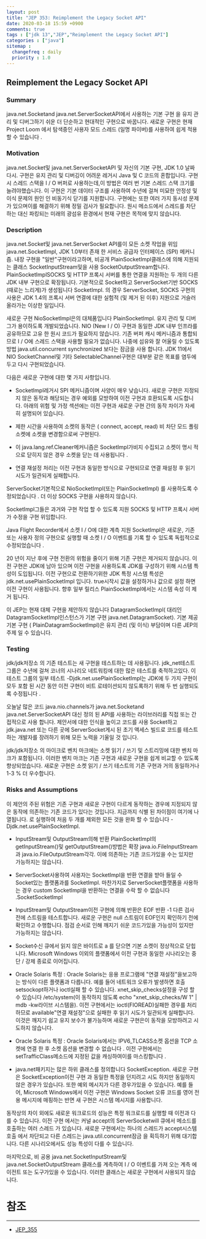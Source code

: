 ```yaml
---
layout: post
title: "JEP 353: Reimplement the Legacy Socket API"
date: 2020-03-18 15:59 +0900
comments: true
tags : ["jdk 13","JEP","Reimplement the Legacy Socket API"]
categories : ["java"]
sitemap :
  changefreq : daily
  priority : 1.0
---
```


## Reimplement the Legacy Socket API

### Summary

java.net.Socketand java.net.ServerSocketAPI에서 사용하는 기본 구현 을 유지 관리 및 디버그하기 쉬운 더 단순하고 현대적인 구현으로 바꿉니다. 
새로운 구현은 현재 Project Loom 에서 탐색중인 사용자 모드 스레드 (일명 파이버)를 사용하여 쉽게 적용 할 수 있습니다 .

### Motivation

java.net.Socket및 java.net.ServerSocketAPI 및 자신의 기본 구현, JDK 1.0 날짜 다시. 
구현은 유지 관리 및 디버깅이 어려운 레거시 Java 및 C 코드의 혼합입니다. 
구현시 스레드 스택을 I / O 버퍼로 사용하는데,이 방법은 여러 번 기본 스레드 스택 크기를 늘려야했습니다. 
이 구현은 기본 데이터 구조를 사용하여 수년에 걸쳐 미묘한 안정성 및 이식 문제의 원인 인 비동기식 닫기를 지원합니다. 
구현에는 또한 여러 가지 동시성 문제가 있으며이를 해결하기 위해 정밀 검사가 필요합니다. 
원시 메소드에서 스레드를 차단하는 대신 파킹되는 미래의 광섬유 환경에서 현재 구현은 목적에 맞지 않습니다.

### Description

java.net.Socket및 java.net.ServerSocket API를이 모든 소켓 작업을 위임 java.net.SocketImpl, JDK 1.0부터 존재 한 서비스 공급자 인터페이스 (SPI) 메커니즘. 
내장 구현을 "일반"구현이라고하며, 비공개 PlainSocketImpl클래스에 의해 지원되는 클래스 SocketInputStream및을 사용 SocketOutputStream합니다. 
PlainSocketImplSOCKS 및 HTTP 프록시 서버를 통한 연결을 지원하는 두 개의 다른 JDK 내부 구현으로 확장됩니다. 
기본적으로 Socket하고 ServerSocket기반 SOCKS (때로는 느리게)가 생성됩니다 SocketImpl. 의 경우 ServerSocket, 
SOCKS 구현의 사용은 JDK 1.4의 프록시 서버 연결에 대한 실험적 (및 제거 된 이후) 지원으로 거슬러 올라가는 이상한 일입니다.

새로운 구현 NioSocketImpl은의 대체품입니다 PlainSocketImpl. 
유지 관리 및 디버그가 용이하도록 개발되었습니다. 
NIO (New I / O) 구현과 동일한 JDK 내부 인프라를 공유하므로 고유 한 원시 코드가 필요하지 않습니다. 
기존 버퍼 캐시 메커니즘과 통합되므로 I / O에 스레드 스택을 사용할 필요가 없습니다. 
나중에 섬유와 잘 어울릴 수 있도록 방법 java.util.concurrent synchronized 보다는 잠금을 사용 합니다. 
JDK 11에서 NIO SocketChannel및 기타 SelectableChannel구현은 대부분 같은 목표를 염두에두고 다시 구현되었습니다.

다음은 새로운 구현에 대한 몇 가지 사항입니다.

* SocketImpl레거시 SPI 메커니즘이며 사양이 매우 낮습니다. 
새로운 구현은 지정되지 않은 동작과 해당되는 경우 예외를 모방하여 이전 구현과 호환되도록 시도합니다. 
아래의 위험 및 가정 섹션에는 이전 구현과 새로운 구현 간의 동작 차이가 자세히 설명되어 있습니다.
  
* 제한 시간을 사용하여 소켓의 동작은 ( connect, accept, read) 비 차단 모드 폴링 소켓에 소켓을 변경함으로써 구현된다.

* 이 java.lang.ref.Cleaner메커니즘은 SocketImpl가비지 수집되고 소켓이 명시 적으로 닫히지 않은 경우 소켓을 닫는 데 사용됩니다 .
  
* 연결 재설정 처리는 이전 구현과 동일한 방식으로 구현되므로 연결 재설정 후 읽기 시도가 일관되게 실패합니다.

ServerSocket기본적으로 NioSocketImpl(또는 PlainSocketImpl) 를 사용하도록 수정되었습니다 . 더 이상 SOCKS 구현을 사용하지 않습니다.

SocketImpl그들은 과거와 구현 작업 할 수 있도록 지원 SOCKS 및 HTTP 프록시 서버가 수정을 구현 위임합니다.

Java Flight Recorder에서 소켓 I / O에 대한 계측 지원 SocketImpl은 새로운, 기존 또는 사용자 정의 구현으로 실행할 때 소켓 I / O 이벤트를 기록 할 수 있도록 독립적으로 수정되었습니다 .

20 년이 지난 후에 구현 전환의 위험을 줄이기 위해 기존 구현은 제거되지 않습니다. 
이전 구현은 JDK에 남아 있으며 이전 구현을 사용하도록 JDK를 구성하기 위해 시스템 특성이 도입됩니다. 
이전 구현으로 전환하기위한 JDK 특정 시스템 특성은 jdk.net.usePlainSocketImpl 입니다. true시작시 값을 설정하거나 값으로 설정 하면 이전 구현이 사용됩니다. 
향후 일부 릴리스 PlainSocketImpl에서는 시스템 속성 이 제거 됩니다.

이 JEP는 현재 대체 구현을 제안하지 않습니다 DatagramSocketImpl( 대리인 DatagramSocketImpl인스턴스가 기본 구현 java.net.DatagramSocket). 
기본 제공 기본 구현 ( PlainDatagramSocketImpl)은 유지 관리 (및 이식) 부담이며 다른 JEP의 주제 일 수 있습니다.

### Testing

jdk/jdk저장소 의 기존 테스트는 새 구현을 테스트하는 데 사용됩니다. 
jdk_net테스트 그룹은 수년에 걸쳐 코너의 시나리오 네트워킹에 대한 많은 테스트를 축적하고있다. 
이 테스트 그룹의 일부 테스트 -Djdk.net.usePlainSocketImpl는 JDK에 두 가지 구현이 모두 포함 된 시간 동안 
이전 구현이 비트 로테이션되지 않도록하기 위해 두 번 실행되도록 수정됩니다 .

오늘날 많은 코드 java.nio.channels가 java.net.Socketand java.net.ServerSocketAPI 대신 정의 된 API를 사용하는 
라이브러리를 직접 또는 간접적으로 사용 합니다. 제안서에 대한 인식을 높이고 코드를 사용 Socket하고 jdk.java.net 
또는 다른 곳에 ServerSocket게시 된 초기 액세스 빌드로 코드를 테스트 하는 개발자를 장려하기 위해 모든 노력을 기울일 것 입니다.

jdk/jdk저장소 의 마이크로 벤치 마크에는 소켓 읽기 / 쓰기 및 스트리밍에 대한 벤치 마크가 포함됩니다. 
이러한 벤치 마크는 기존 구현과 새로운 구현을 쉽게 비교할 수 있도록 향상되었습니다. 
새로운 구현은 소켓 읽기 / 쓰기 테스트의 기존 구현과 거의 동일하거나 1-3 % 더 우수합니다.

### Risks and Assumptions

이 제안의 주된 위험은 기존 구현과 새로운 구현이 다르게 동작하는 경우에 지정되지 않은 동작에 의존하는 기존 코드가 있다는 것입니다. 
지금까지 식별 된 차이점이 여기에 나열됩니다. 로 실행하여 처음 두 개를 제외한 모든 것을 완화 할 수 있습니다 -Djdk.net.usePlainSocketImpl.

* InputStream및 OutputStream의해 반환 PlainSocketImpl의 getInputStream()및 getOutputStream()방법은 확장 
java.io.FileInputStream과 java.io.FileOutputStream각각. 이에 의존하는 기존 코드가있을 수는 있지만 가능하지는 않습니다.
  
* ServerSocket사용하여 사용자는 SocketImpl을 반환 연결을 받아 들일 수 Socket있는 플랫폼과를 SocketImpl. 
마찬가지로 ServerSocket플랫폼을 사용하는 경우 custom SocketImpl을 반환하는 연결을 수락 할 수 없습니다 .SocketSocketImpl
 
* InputStream및 OutputStream이전 구현에 의해 반환은 EOF 반환 -1 다른 검사 전에 스트림을 테스트합니다. 
새로운 구현은 null 스트림이 EOF인지 확인하기 전에 확인하고 수행합니다. 
점검 순서로 인해 깨지기 쉬운 코드가있을 가능성이 있지만 가능하지는 않습니다.
 
* Socket수신 큐에서 읽지 않은 바이트로 a 를 닫으면 기본 소켓이 정상적으로 닫힙니다. 
Microsoft Windows 이외의 플랫폼에서 이전 구현과 동일한 시나리오는 중단 / 강제 종료로 이어집니다.
  
* Oracle Solaris 특정 : Oracle Solaris는 응용 프로그램에 "연결 재설정"을보고하는 방식이 다른 플랫폼과 다릅니다. 
예를 들어 네트워크 오류가 발생하면 호출 setsockopt하거나 ioctl실패 할 수 있습니다. 
xnet_skip_checks설정을 구성 할 수 있습니다 /etc/system(이 동작하지 않도록 echo "xnet_skip_checks/W 1" | mdb -kw라이브 시스템을). 
이전 구현에서는 ioctl(FIOREAD)실패한 경우를 처리 하므로 available"연결 재설정"으로 실패한 후 읽기 시도가 일관되게 실패합니다. 
이것은 깨지기 쉽고 유지 보수가 불가능하며 새로운 구현은이 동작을 모방하려고 시도하지 않습니다.
  
* Oracle Solaris 특정 : Oracle Solaris에서는 IPV6_TLCASS소켓 옵션을 TCP 소켓에 연결 한 후 소켓 옵션을 변경할 수 없습니다 . 
이전 구현에서는 setTrafficClass메소드에 지정된 값을 캐싱하여이를 마스킹합니다 .
  
* java.net패키지는 많은 하위 클래스를 정의합니다 SocketException. 
새로운 구현은 SocketException이전 구현 과 동일한 특정을 던지려고 시도 하지만 동일하지 않은 경우가 있습니다. 
또한 예외 메시지가 다른 경우가있을 수 있습니다. 예를 들어, Microsoft Windows에서 
이전 구현은 Windows Socket 오류 코드를 영어 전용 메시지에 매핑하는 반면 새 구현은 시스템 메시지를 사용합니다.


동작상의 차이 외에도 새로운 워크로드의 성능은 특정 워크로드를 실행할 때 이전과 다를 수 있습니다. 
이전 구현 에서는 커널 accept의 ServerSocketwill 큐에서 메소드를 호출하는 여러 스레드 가 있습니다. 
새로운 구현에서는 하나의 스레드가 accept시스템 호출 에서 차단되고 다른 스레드는 java.util.concurrent잠금 을 획득하기 위해 대기합니다. 
다른 시나리오에서도 성능 특성이 다를 수 있습니다.


마지막으로, 비 공용 java.net.SocketInputStream및 java.net.SocketOutputStream 클래스를 계측하여 I / O 이벤트를 가져 오는 계측 에이전트 또는 도구가있을 수 있습니다. 
이러한 클래스는 새로운 구현에서 사용되지 않습니다.


# 참조 
-----
* [JEP_355](http://openjdk.java.net/jeps/355)



